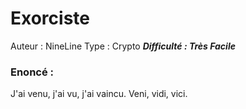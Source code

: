 # Exorciste

Auteur : NineLine
Type : Crypto 
***Difficulté : Très Facile***

### Enoncé : 

J'ai venu, j'ai vu, j'ai vaincu. Veni, vidi, vici.
